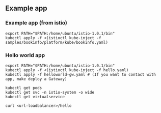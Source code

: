 ## Example app
### Example app (from istio)
```
export PATH="$PATH:/home/ubuntu/istio-1.0.1/bin"
kubectl apply -f <(istioctl kube-inject -f samples/bookinfo/platform/kube/bookinfo.yaml)
```
### Hello world app
```
export PATH="$PATH:/home/ubuntu/istio-1.0.1/bin"
kubectl apply -f <(istioctl kube-inject -f hello.yaml)
kubectl apply -f helloworld-gw.yaml # (If you want to contact with app, make deploy a Gateway)
```
```
kubectl get pods
kubectl get svc -n istio-system -o wide
kubectl get virtualservice
```
```
curl <url-loadbalancer>/hello
```